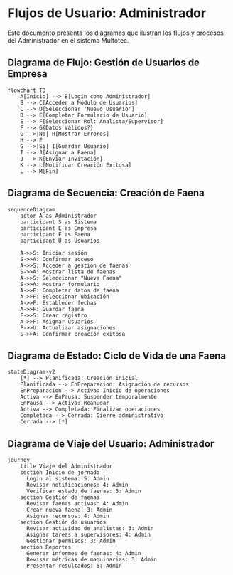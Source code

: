 # Flujos de Usuario: Administrador

Este documento presenta los diagramas que ilustran los flujos y procesos del Administrador en el sistema Multotec.

## Diagrama de Flujo: Gestión de Usuarios de Empresa

```mermaid
flowchart TD
    A[Inicio] --> B[Login como Administrador]
    B --> C[Acceder a Módulo de Usuarios]
    C --> D[Seleccionar 'Nuevo Usuario']
    D --> E[Completar Formulario de Usuario]
    E --> F[Seleccionar Rol: Analista/Supervisor]
    F --> G{Datos Válidos?}
    G -->|No| H[Mostrar Errores]
    H --> E
    G -->|Sí| I[Guardar Usuario]
    I --> J[Asignar a Faena]
    J --> K[Enviar Invitación]
    K --> L[Notificar Creación Exitosa]
    L --> M[Fin]
```

## Diagrama de Secuencia: Creación de Faena

```mermaid
sequenceDiagram
    actor A as Administrador
    participant S as Sistema
    participant E as Empresa
    participant F as Faena
    participant U as Usuarios
    
    A->>S: Iniciar sesión
    S->>A: Confirmar acceso
    A->>S: Acceder a gestión de faenas
    S->>A: Mostrar lista de faenas
    A->>S: Seleccionar "Nueva Faena"
    S->>A: Mostrar formulario
    A->>F: Completar datos de faena
    A->>F: Seleccionar ubicación
    A->>F: Establecer fechas
    A->>F: Guardar faena
    F->>S: Crear registro
    A->>F: Asignar usuarios
    F->>U: Actualizar asignaciones
    S->>A: Confirmar creación exitosa
```

## Diagrama de Estado: Ciclo de Vida de una Faena

```mermaid
stateDiagram-v2
    [*] --> Planificada: Creación inicial
    Planificada --> EnPreparacion: Asignación de recursos
    EnPreparacion --> Activa: Inicio de operaciones
    Activa --> EnPausa: Suspender temporalmente
    EnPausa --> Activa: Reanudar
    Activa --> Completada: Finalizar operaciones
    Completada --> Cerrada: Cierre administrativo
    Cerrada --> [*]
```

## Diagrama de Viaje del Usuario: Administrador

```mermaid
journey
    title Viaje del Administrador
    section Inicio de jornada
      Login al sistema: 5: Admin
      Revisar notificaciones: 4: Admin
      Verificar estado de faenas: 5: Admin
    section Gestión de faenas
      Revisar faenas activas: 4: Admin
      Crear nueva faena: 3: Admin
      Asignar recursos: 4: Admin
    section Gestión de usuarios
      Revisar actividad de analistas: 3: Admin
      Asignar tareas a supervisores: 4: Admin
      Gestionar permisos: 3: Admin
    section Reportes
      Generar informes de faenas: 4: Admin
      Revisar métricas de maquinarias: 3: Admin
      Presentar resultados: 5: Admin
``` 